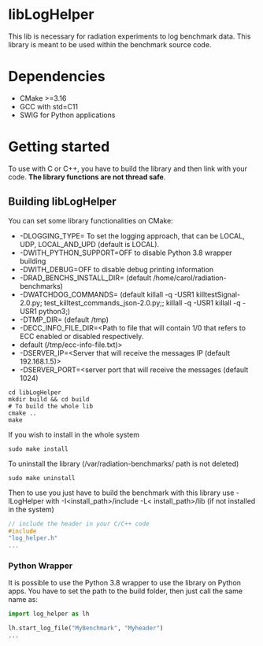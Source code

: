# libLogHelper

This lib is necessary for radiation experiments to log benchmark data. This library is meant to be used within the
benchmark source code.

# Dependencies

- CMake >=3.16
- GCC with std=C11
- SWIG for Python applications

# Getting started

To use with C or C++, you have to build the library and then link with your code. **The library functions are not thread
safe**.

## Building libLogHelper

You can set some library functionalities on CMake:

- -DLOGGING_TYPE=<logging approach> To set the logging approach, that can be LOCAL, UDP, LOCAL_AND_UPD (default is
  LOCAL).
- -DWITH_PYTHON_SUPPORT=OFF to disable Python 3.8 wrapper building
- -DWITH_DEBUG=OFF to disable debug printing information
- -DRAD_BENCHS_INSTALL_DIR=<path to rad benchmarks> (default /home/carol/radiation-benchmarks)
- -DWATCHDOG_COMMANDS=<signal command to be sent to the SW watchdog>
  (default killall -q -USR1 killtestSignal-2.0.py; test_killtest_commands_json-2.0.py;; killall -q -USR1 killall -q
  -USR1 python3;)
- -DTMP_DIR=<System tmp dir> (default /tmp)
- -DECC_INFO_FILE_DIR=<Path to file that will contain 1/0 that refers to ECC enabled or disabled respectively.
- default (/tmp/ecc-info-file.txt)>
- -DSERVER_IP=<Server that will receive the messages IP (default 192.168.1.5)>
- -DSERVER_PORT=<server port that will receive the messages (default 1024)

```shell
cd libLogHelper
mkdir build && cd build
# To build the whole lib
cmake ..
make
```

If you wish to install in the whole system

```shell
sudo make install
```

To uninstall the library (/var/radiation-benchmarks/ path is not deleted)

```shell
sudo make uninstall
```

Then to use you just have to build the benchmark with this library use -lLogHelper with -I<install_path>/include -L<
install_path>/lib
(if not installed in the system)

```C
// include the header in your C/C++ code
#include
"log_helper.h"
...
```

### Python Wrapper

It is possible to use the Python 3.8 wrapper to use the library on Python apps. You have to set the path to the build
folder, then just call the same name as:

```python
import log_helper as lh

lh.start_log_file("MyBenchmark", "Myheader")
...
```